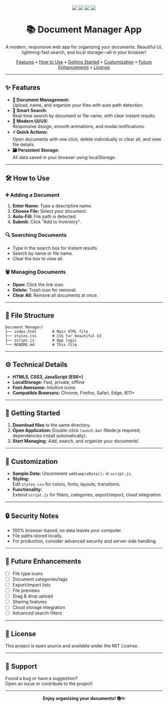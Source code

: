 <div align="center">
  <img src="https://img.shields.io/badge/HTML5-E34F26?style=for-the-badge&logo=html5&logoColor=white"/>
  <img src="https://img.shields.io/badge/CSS3-1572B6?style=for-the-badge&logo=css3&logoColor=white"/>
  <img src="https://img.shields.io/badge/JavaScript-F7DF1E?style=for-the-badge&logo=javascript&logoColor=black"/>
  <img src="https://img.shields.io/badge/License-MIT-green?style=for-the-badge"/>
  <br>
  <h1>📚 Document Manager App</h1>
  <p>A modern, responsive web app for organizing your documents. Beautiful UI, lightning-fast search, and local storage—all in your browser!</p>
  <a href="#features">Features</a> • 
  <a href="#how-to-use">How to Use</a> • 
  <a href="#getting-started">Getting Started</a> • 
  <a href="#customization">Customization</a> • 
  <a href="#future-enhancements">Future Enhancements</a> • 
  <a href="#license">License</a>
</div>

---

## ✨ Features

- **📁 Document Management:**  
  Upload, name, and organize your files with auto path detection.
- **🔎 Smart Search:**  
  Real-time search by document or file name, with clear instant results.
- **🎨 Modern UI/UX:**  
  Responsive design, smooth animations, and modal notifications.
- **⚡ Quick Actions:**  
  Open documents with one click, delete individually or clear all, and view file details.
- **🗃️ Persistent Storage:**  
  All data saved in your browser using localStorage.

---

## 🛠️ How to Use

### ➕ Adding a Document
1. **Enter Name:** Type a descriptive name.
2. **Choose File:** Select your document.
3. **Auto-Fill:** File path is detected.
4. **Submit:** Click "Add to Inventory".

### 🔍 Searching Documents
- Type in the search box for instant results.
- Search by name or file name.
- Clear the box to view all.

### 🗑️ Managing Documents
- **Open:** Click the link icon.
- **Delete:** Trash icon for removal.
- **Clear All:** Remove all documents at once.

---

## 📂 File Structure

```
Document Manager/
├── index.html       # Main HTML file
├── styles.css       # CSS for beautiful UI
├── script.js        # App logic
└── README.md        # This file
```

---

## ⚙️ Technical Details

- **HTML5, CSS3, JavaScript (ES6+)**
- **LocalStorage:** Fast, private, offline
- **Font Awesome:** Intuitive icons
- **Compatible Browsers:** Chrome, Firefox, Safari, Edge, IE11+

---

## 🚀 Getting Started

1. **Download files** to the same directory.
2. **Open Application:** Double-click `launch.bat` (Node.js required; dependencies install automatically).
3. **Start Managing:** Add, search, and organize your documents!

---

## 🎨 Customization

- **Sample Data:** Uncomment `addSampleData();` in `script.js`.
- **Styling:**  
  Edit `styles.css` for colors, fonts, layouts, transitions.
- **Functionality:**  
  Extend `script.js` for filters, categories, export/import, cloud integration.

---

## 🔒 Security Notes

- 100% browser-based; no data leaves your computer.
- File paths stored locally.
- For production, consider advanced security and server-side handling.

---

## 🌱 Future Enhancements

- [ ] File type icons
- [ ] Document categories/tags
- [ ] Export/import lists
- [ ] File previews
- [ ] Drag & drop upload
- [ ] Sharing features
- [ ] Cloud storage integration
- [ ] Advanced search filters

---

## 📜 License

This project is open source and available under the MIT License.

---

## 💬 Support

Found a bug or have a suggestion?  
Open an issue or contribute to the project!

---

<div align="center">
  <strong>Enjoy organizing your documents! 📚✨</strong>
</div>
